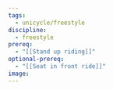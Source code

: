 ```yaml
---
tags:
  - unicycle/freestyle
discipline:
  - freestyle
prereq:
  - "[[Stand up riding]]"
optional-prereq:
  - "[[Seat in front ride]]"
image:
---
```

